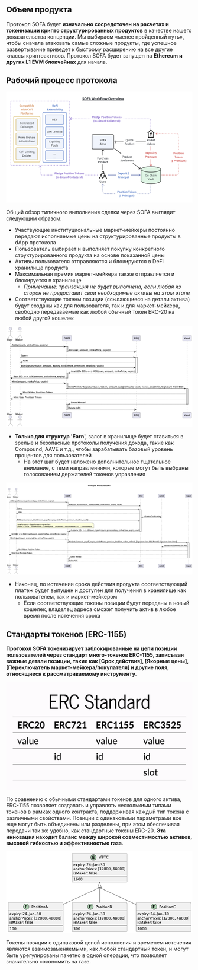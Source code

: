 ## Объем продукта

Протокол SOFA будет **изначально сосредоточен на расчетах и токенизации крипто структурированных продуктов** в качестве нашего доказательства концепции. Мы выбираем «менее пройденный путь», чтобы сначала атаковать самые сложные продукты, где успешное развертывание приведет к быстрому расширению на все другие классы криптоактивов. Протокол SOFA будет запущен на **Ethereum и других L1 EVM блокчейнах** для начала.

## Рабочий процесс протокола

![](../../static/draw4.png)

Общий обзор типичного выполнения сделки через SOFA выглядит следующим образом:

- Участвующие институциональные маркет-мейкеры постоянно передают исполняемые цены на структурированные продукты в dApp протокола
- Пользователь выбирает и выполняет покупку конкретного структурированного продукта на основе показанной цены
- Активы пользователя отправляются и блокируются в DeFi хранилище продукта
- Максимальная премия маркет-мейкера также отправляется и блокируется в хранилище
  - _Примечание: транзакция не будет выполнена, если любая из сторон не предоставит свои необходимые активы на этом этапе_
- Соответствующие токены позиции (ссылающиеся на детали актива) будут созданы как для пользователя, так и для маркет-мейкера, свободно передаваемые как любой обычный токен ERC-20 на любой другой кошелек

![](../../static/TnMSbh4G7oO4fDxf7FbuTkh2sbe.png)

- **Только для структур 'Earn',** залог в хранилище будет ставиться в зрелые и безопасные протоколы получения дохода, такие как Compound, AAVE и т.д., чтобы зарабатывать базовый уровень процентов для пользователей
  - На этот шаг будет наложено дополнительное тщательное внимание, с теми направлениями, которые могут быть выбраны голосованием держателей токенов управления

![](../../static/Stosbf6jcoxtvyxnO3OuSb9XsPf.png)

- Наконец, по истечении срока действия продукта соответствующий платеж будет выпущен и доступен для получения в хранилище как пользователем, так и маркет-мейкером
  - Если соответствующие токены позиции будут переданы в новый кошелек, владелец адреса сможет получить актив в любое время после истечения срока

## Стандарты токенов (ERC-1155)

**Протокол SOFA токенизирует заблокированные на цепи позиции пользователей через стандарт много-токенов ERC-1155, записывая важные детали позиции, такие как [Срок действия], [Якорные цены], [Переключатель маркет-мейкера/покупателя] и другие поля, относящиеся к рассматриваемому инструменту**.

![](../../static/UhIbbGdnioqb4pxRiouubc9fsOg.png)

По сравнению с обычными стандартами токенов для одного актива, ERC-1155 позволяет создавать и управлять несколькими типами токенов в рамках одного контракта, поддерживая каждый тип токена с различными свойствами. Позиции с одинаковыми параметрами все еще могут быть объединены или разделены, при этом обеспечивая передачи так же удобно, как стандартные токены ERC-20. **Эта инновация находит баланс между широкой совместимостью активов, высокой гибкостью и эффективностью газа**.

![](../../static/DkgrbQ5FDo5ZyxxdZvmuoixCsee.png)

Токены позиции с одинаковой ценой исполнения и временем истечения являются взаимозаменяемыми, как любой стандартный токен, и могут быть урегулированы пакетно в одной операции, что позволяет значительно сэкономить на газе.